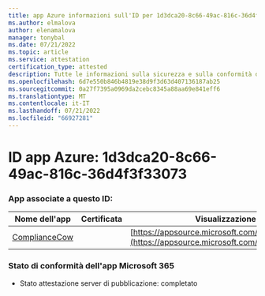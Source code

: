 ```yaml
---
title: app Azure informazioni sull'ID per 1d3dca20-8c66-49ac-816c-36d4f3f33073
ms.author: elmalova
author: elenamalova
manager: tonybal
ms.date: 07/21/2022
ms.topic: article
ms.service: attestation
certification_type: attested
description: Tutte le informazioni sulla sicurezza e sulla conformità disponibili per 1d3dca20-8c66-49ac-816c-36d4f3f33073.
ms.openlocfilehash: 6d7e550b846b4819e38d9f3d63d407136187ab25
ms.sourcegitcommit: 0a27f7395a0969da2cebc8345a88aa69e841eff6
ms.translationtype: MT
ms.contentlocale: it-IT
ms.lasthandoff: 07/21/2022
ms.locfileid: "66927281"
---
```

# <a name="azure-app-id-1d3dca20-8c66-49ac-816c-36d4f3f33073"></a>ID app Azure: 1d3dca20-8c66-49ac-816c-36d4f3f33073


### <a name="apps-associated-with-this-id"></a>App associate a questo ID:
| **Nome dell'app** | **Certificata** | **Visualizzazione in AppSource** |
|--------------|---------------|-----------------------|
| [ComplianceCow](../forward/WA200004247.md) |  | [https://appsource.microsoft.com/product/office/WA200004247](https://appsource.microsoft.com/product/office/WA200004247) |

### <a name="microsoft-365-app-compliance-status"></a>Stato di conformità dell'app Microsoft 365
- Stato attestazione server di pubblicazione: completato
